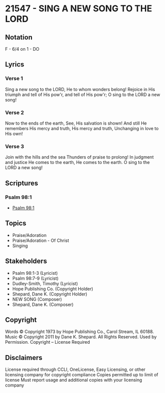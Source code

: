 # 21547 - SING A NEW SONG TO THE LORD

## Notation

F - 6/4 on 1 - DO

## Lyrics

### Verse 1

Sing a new song to the LORD, He to whom wonders belong! Rejoice in His triumph and tell of His pow'r, and tell of His pow'r; O sing to the LORD a new song!


### Verse 2

Now to the ends of the earth, See, His salvation is shown! And still He remembers His mercy and truth, His mercy and truth, Unchanging in love to His own!

### Verse 3

Join with the hills and the sea Thunders of praise to prolong! In judgment and justice He comes to the earth, He comes to the earth. O sing to the LORD a new song!



## Scriptures

### Psalm 98:1

- [Psalm 98:1](https://www.biblegateway.com/passage/?search=Psalm%2098%3A1)


## Topics

- Praise/Adoration
- Praise/Adoration - Of Christ
- Singing

## Stakeholders

- Psalm 98:1-3 (Lyricist)
- Psalm 98:7-9 (Lyricist)
- Dudley-Smith, Timothy (Lyricist)
- Hope Publishing Co. (Copyright Holder)
- Shepard, Dane K. (Copyright Holder)
- NEW SONG (Composer)
- Shepard, Dane K. (Composer)

## Copyright

Words © Copyright 1973 by Hope Publishing Co., Carol Stream, IL 60188.
Music © Copyright 2011 by Dane K. Shepard. All Rights Reserved. Used by Permission.
Copyright – License Required

## Disclaimers

License required through CCLI, OneLicense, Easy Licensing, or other licensing company for copyright compliance
Copies permitted up to limit of license 
Must report usage and additional copies with your licensing company

